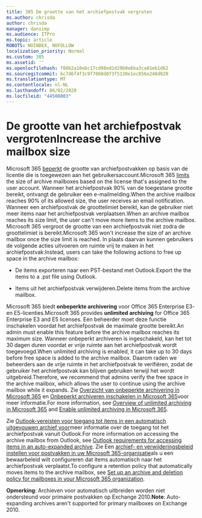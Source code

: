 ```yaml
---
title: 305 De grootte van het archiefpostvak vergroten
ms.author: chrisda
author: chrisda
manager: dansimp
ms.audience: ITPro
ms.topic: article
ROBOTS: NOINDEX, NOFOLLOW
localization_priority: Normal
ms.custom: 305
ms.assetid: ''
ms.openlocfilehash: f80b2a10ebc17cd98ed1d29b0e6ba3ca01eb1d62
ms.sourcegitcommit: bc7d6f4f3c9f7060d073f5130e1ec856e248d020
ms.translationtype: MT
ms.contentlocale: nl-NL
ms.lasthandoff: 06/02/2020
ms.locfileid: "44508803"
---
```

# <a name="increase-the-archive-mailbox-size"></a><span data-ttu-id="8adb4-102">De grootte van het archiefpostvak vergroten</span><span class="sxs-lookup"><span data-stu-id="8adb4-102">Increase the archive mailbox size</span></span>

<span data-ttu-id="8adb4-103">Microsoft 365 [beperkt](https://docs.microsoft.com/office365/servicedescriptions/exchange-online-service-description/exchange-online-limits#mailbox-storage-limits) de grootte van archiefpostvakken op basis van de licentie die is toegewezen aan het gebruikersaccount.</span><span class="sxs-lookup"><span data-stu-id="8adb4-103">Microsoft 365 [limits](https://docs.microsoft.com/office365/servicedescriptions/exchange-online-service-description/exchange-online-limits#mailbox-storage-limits) the size of archive mailboxes based on the license that's assigned to the user account.</span></span> <span data-ttu-id="8adb4-104">Wanneer het archiefpostvak 90% van de toegestane grootte bereikt, ontvangt de gebruiker een e-mailmelding.</span><span class="sxs-lookup"><span data-stu-id="8adb4-104">When the archive mailbox reaches 90% of its allowed size, the user receives an email notification.</span></span> <span data-ttu-id="8adb4-105">Wanneer een archiefpostvak de groottelimiet bereikt, kan de gebruiker niet meer items naar het archiefpostvak verplaatsen.</span><span class="sxs-lookup"><span data-stu-id="8adb4-105">When an archive mailbox reaches its size limit, the user can't move more items to the archive mailbox.</span></span> <span data-ttu-id="8adb4-106">Microsoft 365 vergroot de grootte van een archiefpostvak niet zodra de groottelimiet is bereikt.</span><span class="sxs-lookup"><span data-stu-id="8adb4-106">Microsoft 365 won't increase the size of an archive mailbox once the size limit is reached.</span></span> <span data-ttu-id="8adb4-107">In plaats daarvan kunnen gebruikers de volgende acties uitvoeren om ruimte vrij te maken in het archiefpostvak:</span><span class="sxs-lookup"><span data-stu-id="8adb4-107">Instead, users can take the following actions to free up space in the archive mailbox:</span></span>

- <span data-ttu-id="8adb4-108">De items exporteren naar een PST-bestand met Outlook.</span><span class="sxs-lookup"><span data-stu-id="8adb4-108">Export the the items to a .pst file using Outlook.</span></span>

- <span data-ttu-id="8adb4-109">Items uit het archiefpostvak verwijderen.</span><span class="sxs-lookup"><span data-stu-id="8adb4-109">Delete items from the archive mailbox.</span></span>

<span data-ttu-id="8adb4-110">Microsoft 365 biedt **onbeperkte archivering** voor Office 365 Enterprise E3- en E5-licenties.</span><span class="sxs-lookup"><span data-stu-id="8adb4-110">Microsoft 365 provides **unlimited archiving** for Office 365 Enterprise E3 and E5 licenses.</span></span> <span data-ttu-id="8adb4-111">Een beheerder moet deze functie inschakelen voordat het archiefpostvak de maximale grootte bereikt.</span><span class="sxs-lookup"><span data-stu-id="8adb4-111">An admin must enable this feature before the archive mailbox reaches its maximum size.</span></span> <span data-ttu-id="8adb4-112">Wanneer onbeperkt archiveren is ingeschakeld, kan het tot 30 dagen duren voordat er vrije ruimte aan het archiefpostvak wordt toegevoegd.</span><span class="sxs-lookup"><span data-stu-id="8adb4-112">When unlimited archiving is enabled, it can take up to 30 days before free space is added to the archive mailbox.</span></span> <span data-ttu-id="8adb4-113">Daarom raden we beheerders aan de vrije ruimte in het archiefpostvak te verifiëren, zodat de gebruiker het archiefpostvak kan blijven gebruiken terwijl het wordt uitgebreid.</span><span class="sxs-lookup"><span data-stu-id="8adb4-113">Therefore, we recommend that admins verify the free space in the archive mailbox, which allows the user to continue using the archive mailbox while it expands.</span></span> <span data-ttu-id="8adb4-114">Zie [Overzicht van onbeperkte archivering in Microsoft 365](https://docs.microsoft.com/microsoft-365/compliance/unlimited-archiving) en [Onbeperkt archiveren inschakelen in Microsoft 365](https://docs.microsoft.com/microsoft-365/compliance/enable-unlimited-archiving)voor meer informatie.</span><span class="sxs-lookup"><span data-stu-id="8adb4-114">For more information, see [Overview of unlimited archiving in Microsoft 365](https://docs.microsoft.com/microsoft-365/compliance/unlimited-archiving) and [Enable unlimited archiving in Microsoft 365](https://docs.microsoft.com/microsoft-365/compliance/enable-unlimited-archiving).</span></span>

<span data-ttu-id="8adb4-115">Zie [Outlook-vereisten voor toegang tot items in een automatisch uitgevouwen archief voor](https://docs.microsoft.com/microsoft-365/compliance/unlimited-archiving#outlook-requirements-for-accessing-items-in-an-auto-expanded-archive)meer informatie over de toegang tot het archiefpostvak vanuit Outlook.</span><span class="sxs-lookup"><span data-stu-id="8adb4-115">For more information on accessing the archive mailbox from Outlook, see [Outlook requirements for accessing items in an auto-expanded archive](https://docs.microsoft.com/microsoft-365/compliance/unlimited-archiving#outlook-requirements-for-accessing-items-in-an-auto-expanded-archive).</span></span> <span data-ttu-id="8adb4-116">Zie Een [archief- en verwijderingsbeleid instellen voor postvakken in uw Microsoft 365-organisatie](https://docs.microsoft.com/microsoft-365/compliance/set-up-an-archive-and-deletion-policy-for-mailboxes)als u een bewaarbeleid wilt configureren dat items automatisch naar het archiefpostvak verplaatst.</span><span class="sxs-lookup"><span data-stu-id="8adb4-116">To configure a retention policy that automatically moves items to the archive mailbox, see [Set up an archive and deletion policy for mailboxes in your Microsoft 365 organization](https://docs.microsoft.com/microsoft-365/compliance/set-up-an-archive-and-deletion-policy-for-mailboxes).</span></span>

<span data-ttu-id="8adb4-117">**Opmerking**: Archieven voor automatisch uitbreiden worden niet ondersteund voor primaire postvakken op Exchange 2010.</span><span class="sxs-lookup"><span data-stu-id="8adb4-117">**Note**: Auto-expanding archives aren't supported for primary mailboxes on Exchange 2010.</span></span>
